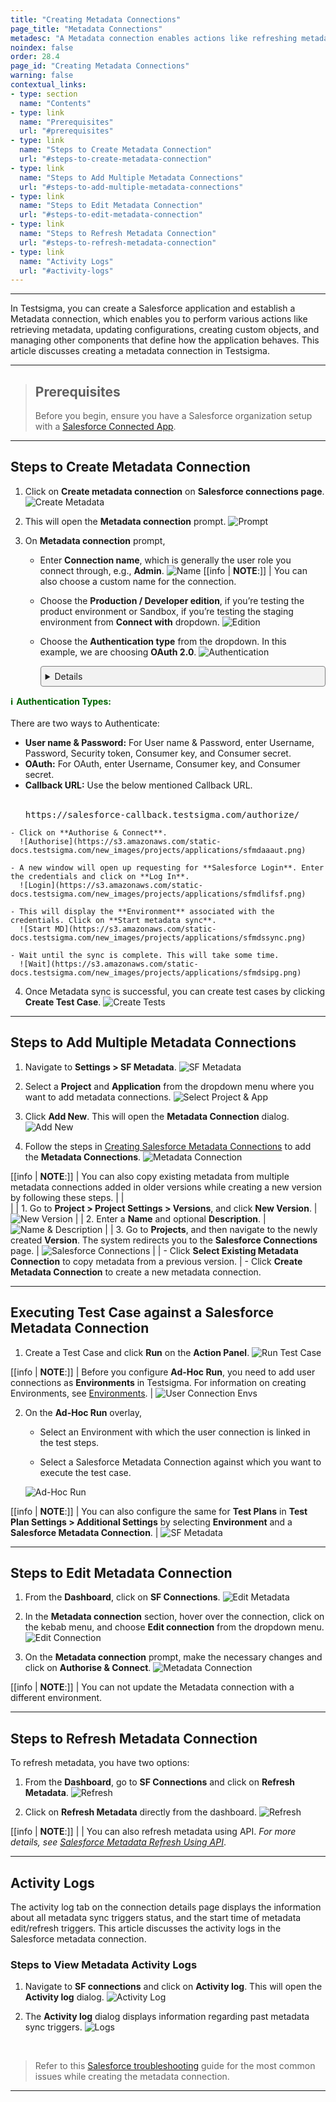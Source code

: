 ```yaml
---
title: "Creating Metadata Connections"
page_title: "Metadata Connections"
metadesc: "A Metadata connection enables actions like refreshing metadata, configurations, creating objects, & managing components that define how the application behaves"
noindex: false
order: 28.4
page_id: "Creating Metadata Connections"
warning: false
contextual_links:
- type: section
  name: "Contents"
- type: link
  name: "Prerequisites"
  url: "#prerequisites"
- type: link
  name: "Steps to Create Metadata Connection"
  url: "#steps-to-create-metadata-connection"
- type: link
  name: "Steps to Add Multiple Metadata Connections"
  url: "#steps-to-add-multiple-metadata-connections"
- type: link
  name: "Steps to Edit Metadata Connection"
  url: "#steps-to-edit-metadata-connection"
- type: link
  name: "Steps to Refresh Metadata Connection"
  url: "#steps-to-refresh-metadata-connection"
- type: link
  name: "Activity Logs"
  url: "#activity-logs"
---
```


---

In Testsigma, you can create a Salesforce application and establish a Metadata connection, which enables you to perform various actions like retrieving metadata, updating configurations, creating custom objects, and managing other components that define how the application behaves. This article discusses creating a metadata connection in Testsigma.

---

> ## **Prerequisites**
> 
> Before you begin, ensure you have a Salesforce organization setup with a [Salesforce Connected App](https://testsigma.com/docs/salesforce-testing/connected-app/).

---

## **Steps to Create Metadata Connection**

1. Click on **Create metadata connection** on **Salesforce connections page**. 
   ![Create Metadata](https://s3.amazonaws.com/static-docs.testsigma.com/new_images/projects/applications/sfmdcm.png)

2. This will open the **Metadata connection** prompt. 
   ![Prompt](https://s3.amazonaws.com/static-docs.testsigma.com/new_images/projects/applications/sfmaprm.png)

3. On **Metadata connection** prompt, 
    - Enter **Connection name**, which is generally the user role you connect through, e.g., **Admin**.
      ![Name](https://s3.amazonaws.com/static-docs.testsigma.com/new_images/projects/applications/sfmdname.png)
      [[info | **NOTE**:]]
      | You can also choose a custom name for the connection.
    - Choose the **Production / Developer edition**, if you’re testing the product environment or Sandbox, if you’re testing the staging environment from **Connect with** dropdown.
      ![Edition](https://s3.amazonaws.com/static-docs.testsigma.com/new_images/projects/applications/samdce.png)
    - Choose the **Authentication type** from the dropdown. In this example, we are choosing **OAuth 2.0**. 
      ![Authentication](https://s3.amazonaws.com/static-docs.testsigma.com/new_images/projects/applications/sfmdatype.png)
      
      
      <details style="border: 1px solid gray; border-radius: 4px; padding: 0.5em; margin: 0.5em 0; background-color: #f2f2f2;">
  <summary style="color: darkgreen; font-weight: bold; list-style: none;" onclick="if(this.parentNode.open) this.parentNode.style.border='1px solid gray'; else this.parentNode.style.border='none';">
    <span style="margin-right: 5px;">ℹ️</span>Authentication Types:
  </summary><br>
There are two ways to Authenticate:
  <ul>
    <li><b>User name & Password:</b> For User name & Password, enter Username, Password, Security token, Consumer key, and Consumer secret. </li>
    <li><b>OAuth:</b> For OAuth, enter Username, Consumer key, and Consumer secret.
    <li><b>Callback URL:</b> Use the below mentioned Callback URL. <br> <br> <pre>https://salesforce-callback.testsigma.com/authorize/</pre></li>
      </ul>
    </li>
  </ul>
      </details>


    - Click on **Authorise & Connect**.
      ![Authorise](https://s3.amazonaws.com/static-docs.testsigma.com/new_images/projects/applications/sfmdaaaut.png)

    - A new window will open up requesting for **Salesforce Login**. Enter the credentials and click on **Log In**.
      ![Login](https://s3.amazonaws.com/static-docs.testsigma.com/new_images/projects/applications/sfmdlifsf.png)

    - This will display the **Environment** associated with the credentials. Click on **Start metadata sync**.
      ![Start MD](https://s3.amazonaws.com/static-docs.testsigma.com/new_images/projects/applications/sfmdssync.png)

    - Wait until the sync is complete. This will take some time.
      ![Wait](https://s3.amazonaws.com/static-docs.testsigma.com/new_images/projects/applications/sfmdsipg.png)

4. Once Metadata sync is successful, you can create test cases by clicking **Create Test Case**.
   ![Create Tests](https://s3.amazonaws.com/static-docs.testsigma.com/new_images/projects/applications/sfmdctc.png)


---

## **Steps to Add Multiple Metadata Connections**

1. Navigate to **Settings > SF Metadata**.
   ![SF Metadata](https://s3.amazonaws.com/static-docs.testsigma.com/new_images/projects/applications/Settings_SF_Metadata.png)

2. Select a **Project** and **Application** from the dropdown menu where you want to add metadata connections.
   ![Select Project & App](https://s3.amazonaws.com/static-docs.testsigma.com/new_images/projects/applications/Multiple_MetaData_SF_Connections.png)

3. Click **Add New**. This will open the **Metadata Connection** dialog. 
   ![Add New](https://s3.amazonaws.com/static-docs.testsigma.com/new_images/projects/applications/Add_New_SF_Metadata.png)

4. Follow the steps in [Creating Salesforce Metadata Connections](https://testsigma.com/docs/salesforce-testing/metadata-connections/#steps-to-create-metadata-connection) to add the **Metadata Connections**. 
   ![Metadata Connection](https://s3.amazonaws.com/static-docs.testsigma.com/new_images/projects/applications/Add_Multiple_SF_Metadata.png)

[[info | **NOTE**:]]
| You can also copy existing metadata from multiple metadata connections added in older versions while creating a new version by following these steps.
| 
| <br>
|
| 1. Go to **Project > Project Settings > Versions**, and click **New Version**.
|    ![New Version](https://s3.amazonaws.com/static-docs.testsigma.com/new_images/projects/applications/New_Version_SF_Metadata.png)
| 
| 2. Enter a **Name** and optional **Description**.
|    ![Name & Description](https://s3.amazonaws.com/static-docs.testsigma.com/new_images/projects/applications/SF_Metadata_New_Version.png)
| 
| 3. Go to **Projects**, and then navigate to the newly created **Version**. The system redirects you to the **Salesforce Connections** page.
|    ![Salesforce Connections](https://s3.amazonaws.com/static-docs.testsigma.com/new_images/projects/applications/New_OR_Existing_SF_Metadata.png)
|
|    - Click **Select Existing Metadata Connection** to copy metadata from a previous version.
|    - Click **Create Metadata Connection** to create a new metadata connection. 

---

## **Executing Test Case against a Salesforce Metadata Connection**

1. Create a Test Case and click **Run** on the **Action Panel**. 
   ![Run Test Case](https://s3.amazonaws.com/static-docs.testsigma.com/new_images/projects/applications/Run_with_Multiple_Metadata.png)

[[info | **NOTE**:]]
| Before you configure **Ad-Hoc Run**, you need to add user connections as **Environments** in Testsigma. For information on creating Environments, see [Environments](https://testsigma.com/docs/test-data/types/environment/).
| ![User Connection Envs](https://s3.amazonaws.com/static-docs.testsigma.com/new_images/projects/applications/SF_User_Connection_Envs.png)
  

2. On the **Ad-Hoc Run** overlay, 
   
   - Select an Environment with which the user connection is linked in the test steps. 
   
   - Select a  Salesforce Metadata Connection against which you want to execute the test case. 
   
   ![Ad-Hoc Run](https://s3.amazonaws.com/static-docs.testsigma.com/new_images/projects/applications/Select_Env_SF_Environment.png)

[[info | **NOTE**:]]
| You can also configure the same for **Test Plans** in **Test Plan Settings > Additional Settings** by selecting **Environment** and a **Salesforce Metadata Connection**.
| ![SF Metadata](https://s3.amazonaws.com/static-docs.testsigma.com/new_images/projects/applications/Select_Env_SF_Env_in_Test_Plans.png)

---

## **Steps to Edit Metadata Connection**

1. From the **Dashboard**, click on **SF Connections**.
   ![Edit Metadata](https://s3.amazonaws.com/static-docs.testsigma.com/new_images/projects/applications/sfmdedt.png)

2. In the **Metadata connection** section, hover over the connection, click on the kebab menu, and choose **Edit connection** from the dropdown menu. 
   ![Edit Connection](https://s3.amazonaws.com/static-docs.testsigma.com/new_images/projects/applications/sfmdec.png)

3. On the **Metadata connection** prompt, make the necessary changes and click on **Authorise & Connect**.
   ![Metadata Connection](https://s3.amazonaws.com/static-docs.testsigma.com/new_images/projects/applications/sfmdecetd.png)

[[info | **NOTE**:]]
| You can not update the Metadata connection with a different environment.

---

## **Steps to Refresh Metadata Connection**

To refresh metadata, you have two options:

1. From the **Dashboard**, go to **SF Connections** and click on **Refresh Metadata**. 
   ![Refresh](https://s3.amazonaws.com/static-docs.testsigma.com/new_images/projects/applications/sfmdref1.png)


2. Click on **Refresh Metadata** directly from the dashboard.
   ![Refresh](https://s3.amazonaws.com/static-docs.testsigma.com/new_images/projects/applications/sfmdref2.png)


[[info | **NOTE**:]]
| 
| You can also refresh metadata using API. *For more details, see [Salesforce Metadata Refresh Using API](https://testsigma.com/docs/api/examples/trigger-sf-metadata/)*.

---

## **Activity Logs**

The activity log tab on the connection details page displays the information about all metadata sync triggers status, and the start time of metadata edit/refresh triggers. This article discusses the activity logs in the Salesforce metadata connection.

### **Steps to View Metadata Activity Logs**

1. Navigate to **SF connections** and click on **Activity log**. This will open the **Activity log** dialog. 
   ![Activity Log](https://s3.amazonaws.com/static-docs.testsigma.com/new_images/projects/applications/acvtlognav.png)

2. The **Activity log** dialog displays information regarding past metadata sync triggers. 
   ![Logs](https://s3.amazonaws.com/static-docs.testsigma.com/new_images/projects/applications/logsdisplay.png)

<br>

> Refer to this [Salesforce troubleshooting](https://testsigma.com/docs/troubleshooting/salesforce-testing/most-common-issues/) guide for the most common issues while creating the metadata connection.


---